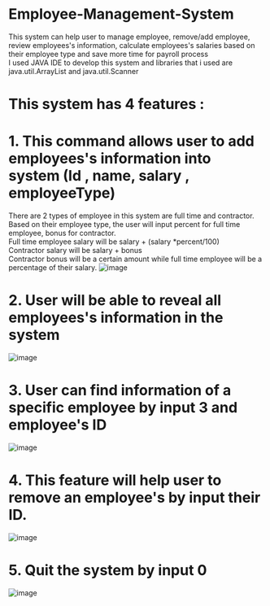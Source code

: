 # Employee-Management-System
This system can help user to manage employee, remove/add employee, review employees's information, calculate employees's salaries based on their employee type and save more time for payroll process   
I used JAVA IDE to develop this system and libraries that i used are  java.util.ArrayList and java.util.Scanner   
# This system has 4 features :
# 1. This command allows user to add employees's information into system  (Id , name, salary , employeeType) 
There are 2 types of employee in this system are full time and contractor. Based on their employee type, the user will input percent for full time employee, bonus for contractor.   
Full time employee salary will be salary + (salary *percent/100)     
Contractor salary will be salary + bonus     
Contractor bonus will be a certain amount while full time employee will be a percentage of their salary. 
![image](https://user-images.githubusercontent.com/99052999/154470248-bc26cca6-47fe-4ac2-8727-521da10fd205.png)
# 2. User will be able to reveal all employees's information in the system 
![image](https://user-images.githubusercontent.com/99052999/154470325-a5c8786e-b7a3-49d0-8efa-d912d105fc0f.png)
# 3. User can find information of a specific employee by input 3 and employee's ID
![image](https://user-images.githubusercontent.com/99052999/154470402-18454745-ef8d-4eae-a33a-129d029a6d42.png)
# 4. This feature will help user to remove an employee's by input their ID. 

![image](https://user-images.githubusercontent.com/99052999/154470543-38f3f519-64f1-4eda-b3b7-9668f2586dcf.png)

# 5. Quit the system by input 0
![image](https://user-images.githubusercontent.com/99052999/154470577-c20dd3c3-2a4f-4ea4-a109-10ebe271ed13.png)

